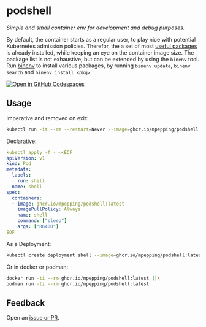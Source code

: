 # podshell

*Simple and small container env for development and debug purposes.*

By default, the container starts as a regular user, to play nice with potential Kubernetes admission policies. Therefor, the a set of most [useful packages](./Dockerfile) is already installed, while keeping an eye on the container image size. The package list is not exhaustive, but can be extended by using the `binenv` tool. Run [binenv](https://github.com/devops-works/binenv) to install various packages, by running `binenv update`, `binenv search` and `binenv install <pkg>`.

[![Open in GitHub Codespaces](https://github.com/codespaces/badge.svg)](https://codespaces.new/mpepping/podshell)

## Usage

Imperative and removed on exit:

```bash
kubectl run -it --rm --restart=Never --image=ghcr.io/mpepping/podshell:latest shell
```

Declarative:

```yaml
kubectl apply -f - <<EOF
apiVersion: v1
kind: Pod
metadata:
  labels:
    run: shell
  name: shell
spec:
  containers:
  - image: ghcr.io/mpepping/podshell:latest
    imagePullPolicy: Always
    name: shell
    command: ["sleep"]
    args: ["86400"]
EOF
```

As a Deployment:

```bash
kubectl create deployment shell --image=ghcr.io/mpepping/podshell:latest -- sleep infinit
```

Or in docker or podman:

```bash
docker run -ti --rm ghcr.io/mpepping/podshell:latest ||\
podman run -ti --rm ghcr.io/mpepping/podshell:latest
```

## Feedback

Open an [issue or PR](https://github.com/mpepping/podshell/issues).
